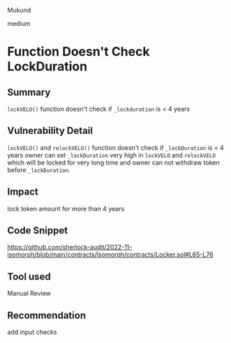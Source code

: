 Mukund

medium

# Function Doesn't Check LockDuration

## Summary
`lockVELO()` function doesn't check if `_lockduration` is < 4 years
## Vulnerability Detail
`lockVELO()` and `relockVELO()` function doesn't check if `_lockDuration` is < 4 years owner can set `_lockDuration` very high in `lockVELO` and `relockVELO` which will be locked for very long time and owner can not withdraw token before `_lockDuration`.
## Impact
lock token amount for more than 4 years
## Code Snippet
https://github.com/sherlock-audit/2022-11-isomorph/blob/main/contracts/Isomorph/contracts/Locker.sol#L65-L76
## Tool used

Manual Review

## Recommendation
add input checks